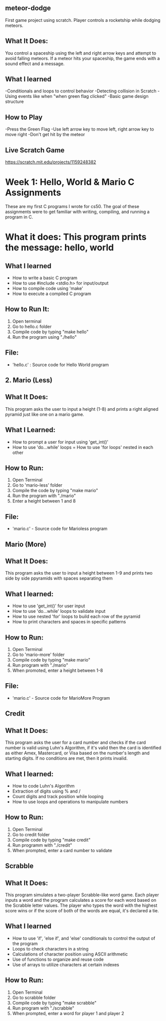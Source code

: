 ## meteor-dodge
 First game project using scratch. Player controls a rocketship while dodging meteors.
 
 ## What It Does:
 You control a spaceship using the left and right arrow keys and attempt to avoid falling meteors. If a meteor hits your spaceship, the game ends with a sound effect and a message.
 
 ## What I learned
 -Conditionals and loops to control behavior
 -Detecting collision in Scratch
 -Using events like when "when green flag clicked"
 -Basic game design structure
 
 ## How to Play
 -Press the Green Flag
 -Use left arrow key to move left, right arrow key to move right
 -Don't get hit by the meteor
 
 ## Live Scratch Game
 https://scratch.mit.edu/projects/1159248382 

 # Week 1: Hello, World & Mario C Assignments
These are my first C programs I wrote for cs50. The goal of these assignments were to get familiar with writing, compiling, and running a program in C.

# What it does: This program prints the message: hello, world

## What I learned
- How to write a basic C program
- How to use #include <stdio.h> for input/output
- How to compile code using 'make'
- How to execute a compiled C program

## How to Run It:
1. Open terminal
2. Go to hello.c folder
3. Compile code by typing "make hello"
4. Run the program using "./hello"

## File:
- 'hello.c' : Source code for Hello World program

## 2. Mario (Less)

## What It Does:
This program asks the user to input a height (1-8) and prints a right aligned pyramid just like one on a mario game.

## What I Learned:
- How to prompt a user for input using 'get_int()'
- How to use 'do...while' loops
= How to use 'for loops' nested in each other 

## How to Run:
1. Open Terminal
2. Go to 'mario-less' folder
3. Compile the code by typing "make mario"
4. Run the program with "./mario"
5. Enter a height between 1 and 8

## File:
- 'mario.c' - Source code for Marioless program

## Mario (More)

## What It Does:
This program asks the user to input a height between 1-9 and prints two side by side ppyramids with spaces separating them 

## What I learned:
- How to use 'get_int()' for user input
- How to use 'do...while' loops to validate input
- How to use nested 'for' loops to build each row of the pyramid
- How to print characters and spaces in specific patterns

## How to Run:
1. Open Terminal
2. Go to 'mario-more' folder
3. Compile code by typing "make mario"
4. Run program with "./mario"
5. When promoted, enter a height between 1-8

## File:
- 'mario.c' - Source code for MarioMore Program

## Credit

## What It Does:
This program asks the user for a card number and checks if the card number is valid using Luhn's Algorithm, if it's valid then the card is identified as either Amex, Mastercard, or Visa based on the number's length and starting digits. If no conditions are met, then it prints invalid.

## What I learned:

- How to code Luhn's Algorithm
- Extraction of digits using % and /
- Count digits and track position while looping
- How to use loops and operations to manipulate numbers

## How to Run:
1. Open Terminal
2. Go to credit folder
3. Compile code by typing "make credit"
4. Run programm with "./credit"
5. When prompted, enter a card number to validate

## Scrabble

## What It Does:
This program simulates a two-player Scrabble-like word game. Each player inputs a word and the program calculates a score for each word based on the Scrabble letter values. The player who types the word with the highest score wins or if the score of both of the words are equal, it's declared a tie.

## What I learned

- How to use 'if', 'else if', and 'else' conditionals to control the output of the program
- Loops to check characters in a string
- Calculations of character position using ASCII arithmetic
- Use of functions to organize and reuse code
- Use of arrays to utilize characters at certain indexes

## How to Run:
1. Open Terminal
2. Go to scrabble folder
3. Compile code by typing "make scrabble"
4. Run program with "./scrabble"
5. When prompted, enter a word for player 1 and player 2
